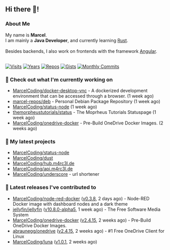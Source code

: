 ## Hi there 👋!




### About Me

My name is **Marcel**.<br>
I am mainly a **Java Developer**, and currently learning [Rust](https://www.rust-lang.org).<br>
<br>
Besides backends, I also work on frontends with the framework [Angular](https://angular.io).
<br>
<br>

[![Visits](https://badges.pufler.dev/visits/MarcelCoding/MarcelCoding?style=flat-square&color=black&logo=github)](https://github.com/MarcelCoding)
[![Years](https://badges.pufler.dev/years/MarcelCoding?style=flat-square&color=black&logo=github)](https://github.com/MarcelCoding)
[![Repos](https://badges.pufler.dev/repos/MarcelCoding?style=flat-square&color=black&logo=github)](https://github.com/MarcelCoding?tab=repositories)
[![Gists](https://badges.pufler.dev/gists/MarcelCoding?style=flat-square&color=black&logo=github)](https://gist.github.com/MarcelCoding)
[![Monthly Commits](https://badges.pufler.dev/commits/monthly/MarcelCoding?style=flat-square&color=black&logo=github)](https://github.com/MarcelCoding)

### 👷 Check out what I'm currently working on

- [MarcelCoding/docker-desktop-vnc](https://github.com/MarcelCoding/docker-desktop-vnc) - A dockerized development environment that can be accessed through a browser. (1 week ago)
- [marcel-repos/deb](https://github.com/marcel-repos/deb) - Personal Debian Package Repository (1 week ago)
- [MarcelCoding/status-node](https://github.com/MarcelCoding/status-node) (1 week ago)
- [themorpheustutorials/status](https://github.com/themorpheustutorials/status) - The Moprheus Tutorials Statuspage (1 week ago)
- [MarcelCoding/onedrive-docker](https://github.com/MarcelCoding/onedrive-docker) - Pre-Build OneDrive Docker Images. (2 weeks ago)

### 🌱 My latest projects

- [MarcelCoding/status-node](https://github.com/MarcelCoding/status-node)
- [MarcelCoding/dust](https://github.com/MarcelCoding/dust)
- [MarcelCoding/hub.m4rc3l.de](https://github.com/MarcelCoding/hub.m4rc3l.de)
- [MarcelCoding/api.m4rc3l.de](https://github.com/MarcelCoding/api.m4rc3l.de)
- [MarcelCoding/underscore](https://github.com/MarcelCoding/underscore) - url shortener

### 🔭 Latest releases I've contributed to

- [MarcelCoding/node-red-docker](https://github.com/MarcelCoding/node-red-docker) ([v0.3.8](https://github.com/MarcelCoding/node-red-docker/releases/tag/v0.3.8), 2 days ago) - Node-RED Docker image with dashboard nodes and a dark theme
- [jellyfin/jellyfin](https://github.com/jellyfin/jellyfin) ([v10.8.0-alpha5](https://github.com/jellyfin/jellyfin/releases/tag/v10.8.0-alpha5), 1 week ago) - The Free Software Media System
- [MarcelCoding/onedrive-docker](https://github.com/MarcelCoding/onedrive-docker) ([v2.4.15](https://github.com/MarcelCoding/onedrive-docker/releases/tag/v2.4.15), 2 weeks ago) - Pre-Build OneDrive Docker Images.
- [abraunegg/onedrive](https://github.com/abraunegg/onedrive) ([v2.4.15](https://github.com/abraunegg/onedrive/releases/tag/v2.4.15), 2 weeks ago) - #1 Free OneDrive Client for Linux
- [MarcelCoding/luna](https://github.com/MarcelCoding/luna) ([v1.0.1](https://github.com/MarcelCoding/luna/releases/tag/v1.0.1), 2 weeks ago)


